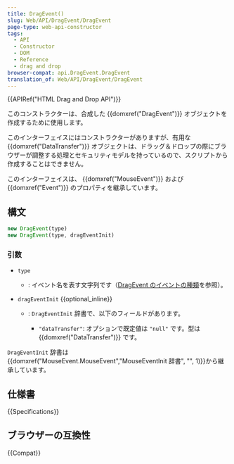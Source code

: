 ```yaml
---
title: DragEvent()
slug: Web/API/DragEvent/DragEvent
page-type: web-api-constructor
tags:
  - API
  - Constructor
  - DOM
  - Reference
  - drag and drop
browser-compat: api.DragEvent.DragEvent
translation_of: Web/API/DragEvent/DragEvent
---
```

{{APIRef("HTML Drag and Drop API")}}

このコンストラクターは、合成した {{domxref("DragEvent")}} オブジェクトを作成するために使用します。

このインターフェイスにはコンストラクターがありますが、有用な {{domxref("DataTransfer")}} オブジェクトは、ドラッグ＆ドロップの際にブラウザーが調整する処理とセキュリティモデルを持っているので、スクリプトから作成することはできません。

このインターフェイスは、 {{domxref("MouseEvent")}} および {{domxref("Event")}} のプロパティを継承しています。

## 構文

```js
new DragEvent(type)
new DragEvent(type, dragEventInit)
```

### 引数

- `type`
  - : イベント名を表す文字列です（[DragEvent のイベントの種類](/ja/docs/Web/API/DragEvent#イベントの種類)を参照）。

- `dragEventInit` {{optional_inline}}

  - : `DragEventInit` 辞書で、以下のフィールドがあります。

    - `"dataTransfer"`: オプションで既定値は `"null"` です。型は {{domxref("DataTransfer")}} です。

`DragEventInit` 辞書は {{domxref("MouseEvent.MouseEvent","MouseEventInit 辞書", "", 1)}}から継承しています。

## 仕様書

{{Specifications}}

## ブラウザーの互換性

{{Compat}}
